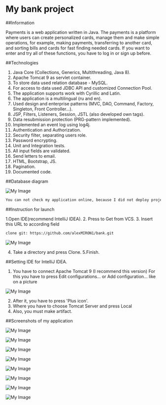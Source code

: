 # My bank project

##Information

Payments is a web application written in Java. The payments is a platform where users can create personalized cards, manage them and make simple operations, for example, 
making payments, transferring to another card, and sorting bills and cards for fast finding needed cards. If you want to enter and try all of these functions, you have to 
log in or sign up before.

##Technologies

1. Java Core (Collections, Generics, Multithreading, Java 8).
2. Apache Tomcat 9 as servlet container.
3. To store data used relation database - MySQL.
4. For access to data used JDBC API and customized Connection Pool.
5. The application supports work with Cyrillic and Latin.
6. The application is a multilingual (ru and en).
7. Used design and enterprise patterns (MVC, DAO, Command, Factory, Singleton, Front Controller...).
8. JSP, Filters, Listeners, Session, JSTL (also developed own tags).
9. Data resubmission protection (PRG-pattern implemented).
10. Implemented an event log using log4j.
11. Authentication and Authorization.
12. Security filter, separating users role.
13. Password encrypting.
14. Unit and Integration tests.
15. All input fields are validated.
16. Send letters to email.
17. HTML, Bootstrap, JS.
18. Pagination.
19. Documented code.

##Database diagram

![My Image](images/db.jpg)

```bash
You can not check my application online, because I did not deploy project to the host.
```

##Instruction for launch

1.Open IDE(recommend IntelliJ IDEA).
2. Press to Get from VCS.
3. Insert this URL to according field

```bash
clone git: https://github.com/alexMIRON1/bank.git
```
![My Image](images/launch.jpg)

4. Take a directory and press Clone.
5.Finish.

##Setting IDE for IntelliJ IDEA.

1. You have to connect Apache Tomcat 9 (I recommend this version) For this you have to press Edit configurations... or Add configuration... like on a picture

![My Image](images/tomcat.jpg)

2. After it, you have to press 'Plus icon'.
3. Where you have to choose Tomcat Server and press Local
4. Also, you must make artifact.

##Screenshots of my application

![My Image](images/about.jpg)

![My Image](images/registration.jpg)

![My Image](images/login.jpg)

![My Image](images/home.jpg)

![My Image](images/settings_card.jpg)

![My Image](images/payments.jpg)

![My Image](images/transfer_card.jpg)

![My Image](images/admin.jpg)
